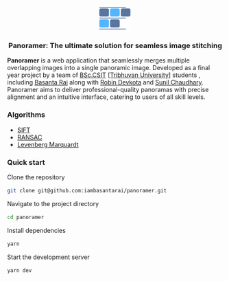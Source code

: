 <p align="center">
    <img alt="Panoramer" src="./public/panoramer-logo.svg">
</p>
<h3 align="center">Panoramer: The ultimate solution for seamless image stitching</h1>

**Panoramer** is a web application that seamlessly merges multiple overlapping images into a single panoramic image.
Developed as a final year project by a team of [BSc.CSIT](#) [[Tribhuvan University](https://tu.edu.np/)] students , including [Basanta Rai](https://github.com/iambasantarai) along with [Robin Devkota](https://github.com/robindevkota) and [Sunil Chaudhary](https://github.com/sunilCz).
Panoramer aims to deliver professional-quality panoramas with precise alignment and an intuitive interface, catering to users of all skill levels.

### Algorithms

- [SIFT](https://en.wikipedia.org/wiki/Scale-invariant_feature_transform)
- [RANSAC](https://en.wikipedia.org/wiki/Random_sample_consensus)
- [Levenberg Marquardt](https://en.wikipedia.org/wiki/Levenberg%E2%80%93Marquardt_algorithm)

### Quick start

Clone the repository

```bash
git clone git@github.com:iambasantarai/panoramer.git
```

Navigate to the project directory

```bash
cd panoramer
```

Install dependencies

```bash
yarn
```

Start the development server

```bash
yarn dev
```
